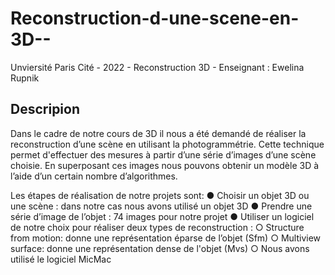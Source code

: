 # Reconstruction-d-une-scene-en-3D--

Unviersité Paris Cité - 2022 - Reconstruction 3D - Enseignant : Ewelina Rupnik

## Descripion

Dans le cadre de notre cours de 3D il nous a été demandé de réaliser la reconstruction d’une scène en utilisant la photogrammétrie. Cette technique permet d'effectuer des mesures à partir d’une série d’images d’une scène choisie. En superposant ces images nous pouvons obtenir un modèle 3D à l’aide d’un certain nombre d’algorithmes. 

Les étapes de réalisation de notre projets sont:
● Choisir un objet 3D ou une scène : dans notre cas nous avons utilisé un objet 3D
● Prendre une série d’image de l’objet : 74 images pour notre projet
● Utiliser un logiciel de notre choix pour réaliser deux types de reconstruction :
  ○ Structure from motion: donne une représentation éparse de l’objet (Sfm)
  ○ Multiview surface: donne une représentation dense de l'objet (Mvs)
  ○ Nous avons utilisé le logiciel MicMac
